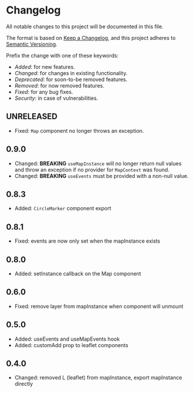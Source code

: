 # Changelog

All notable changes to this project will be documented in this file.

The format is based on [Keep a Changelog](https://keepachangelog.com/en/1.0.0/),
and this project adheres to [Semantic Versioning](https://semver.org/spec/v2.0.0.html).

Prefix the change with one of these keywords:

- _Added_: for new features.
- _Changed_: for changes in existing functionality.
- _Deprecated_: for soon-to-be removed features.
- _Removed_: for now removed features.
- _Fixed_: for any bug fixes.
- _Security_: in case of vulnerabilities.

## UNRELEASED

- Fixed: `Map` component no longer throws an exception.

## 0.9.0

- Changed: **BREAKING** `useMapInstance` will no longer return null values and throw an exception if no provider for `MapContext` was found.
- Changed: **BREAKING** `useEvents` must be provided with a non-null value.

## 0.8.3

- Added: `CircleMarker` component export

## 0.8.1

- Fixed: events are now only set when the mapInstance exists

## 0.8.0

- Added: setInstance callback on the Map component

## 0.6.0

- Fixed: remove layer from mapInstance when component will unmount

## 0.5.0

- Added: useEvents and useMapEvents hook
- Added: customAdd prop to leaflet components

## 0.4.0

- Changed: removed L (leaflet) from mapInstance, export mapInstance directly
